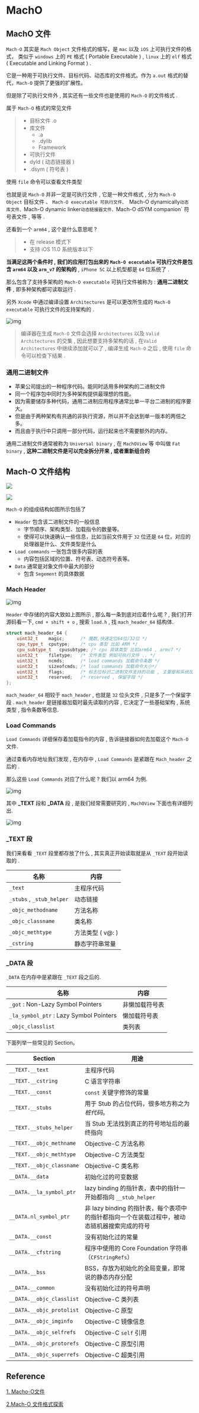 

# MachO

## MachO 文件

`Mach-O` 其实是 `Mach Object` 文件格式的缩写，是 `mac` 以及 `iOS` 上可执行文件的格式， 类似于 `windows` 上的 `PE` 格式 ( Portable Executable ) , `linux` 上的 `elf` 格式 ( Executable and Linking Format )  .

它是一种用于可执行文件、目标代码、动态库的文件格式。作为 `a.out` 格式的替代，`Mach-O` 提供了更强的扩展性。

但是除了可执行文件外 , 其实还有一些文件也是使用的 `Mach-O` 的文件格式 .

属于 `Mach-O` 格式的常见文件

> - 目标文件 .o
> - 库文件
>   - .a
>   - .dylib
>   - Framework
> - 可执行文件
> - dyld ( 动态链接器 )
> - .dsym ( 符号表 )



使用 `file` 命令可以查看文件类型

也就是说 `Mach-O` 并非一定是可执行文件 , 它是一种文件格式 , 分为 `Mach-O Object` 目标文件 、 `Mach-O executable 可执行文件、 `Mach-O dynamically` 动态库文件、 `Mach-O dynamic linker` 动态链接器文件、 `Mach-O dSYM companion` 符号表文件 , 等等 .

还看到一个 `arm64` , 这个是什么意思呢 ?

> - 在 release 模式下
> - 支持 iOS 11.0 系统版本以下

**当满足这两个条件时 , 我们的应用打包出来的 `Mach-O ececutable` 可执行文件是包含 `arm64` 以及 `arm_v7` 的架构的** , `iPhone 5C` 以上机型都是 `64` 位系统了 .

那么包含了支持多架构的 `Mach-O executable` 可执行文件被称为 : **通用二进制文件** , 即多种架构都可读取运行 .

另外 `Xcode` 中通过编译设置 `Architectures` 是可以更改所生成的 `Mach-O executable` 可执行文件的支持架构的 .

![img](https://tva1.sinaimg.cn/large/008eGmZEgy1goen5ar14aj30zk0a1wfv.jpg)

> 编译器在生成 `Mach-O` 文件会选择 `Architectures` 以及 `Valid Architectures` 的交集 , 因此想要支持多架构的话 , 在`Valid Architectures` 中继续添加就可以了 , 编译生成 `Mach-O` 之后 , 使用 `file` 命令可以检查下结果 .



### 通用二进制文件

- 苹果公司提出的一种程序代码。能同时适用多种架构的二进制文件
- 同一个程序包中同时为多种架构提供最理想的性能。
- 因为需要储存多种代码，通用二进制应用程序通常比单一平台二进制的程序要大。
- 但是由于两种架构有共通的非执行资源，所以并不会达到单一版本的两倍之多。
- 而且由于执行中只调用一部分代码，运行起来也不需要额外的内存。

通用二进制文件通常被称为 `Universal binary` , 在 `MachOView` 等 中叫做 `Fat binary` , **这种二进制文件是可以完全拆分开来 , 或者重新组合的**



## Mach-O 文件结构



![](http://sylarimage.oss-cn-shenzhen.aliyuncs.com/2019-12-02-A4-2.png)

![](http://sylarimage.oss-cn-shenzhen.aliyuncs.com/2019-12-02-100546.png)

`Mach-O` 的组成结构如图所示包括了

- `Header` 包含该二进制文件的一般信息
  - 字节顺序、架构类型、加载指令的数量等。
  - 使得可以快速确认一些信息，比如当前文件用于 `32` 位还是 `64` 位，对应的处理器是什么、文件类型是什么
- `Load commands` 一张包含很多内容的表
  - 内容包括区域的位置、符号表、动态符号表等。
- `Data` 通常是对象文件中最大的部分
  - 包含 `Segement` 的具体数据

### Mach Header

![img](http://sylarimage.oss-cn-shenzhen.aliyuncs.com/2021-03-10-151441.jpg)

`Header` 中存储的内容大致如上图所示 , 那么每一条到底对应着什么呢 ? , 我们打开源码看一下, `cmd + shift + o` , 搜索 `load.h` , 找 `mach_header_64` 结构体.

```c++
struct mach_header_64 {
    uint32_t	magic;		/* 魔数,快速定位64位/32位 */
    cpu_type_t	cputype;	/* cpu 类型 比如 ARM */
    cpu_subtype_t	cpusubtype;	/* cpu 具体类型 比如arm64 , armv7 */
    uint32_t	filetype;	/* 文件类型 例如可执行文件 .. */
    uint32_t	ncmds;		/* load commands 加载命令条数 */
    uint32_t	sizeofcmds;	/* load commands 加载命令大小*/
    uint32_t	flags;		/* 标志位标识二进制文件支持的功能 , 主要是和系统加载、链接有关*/
    uint32_t	reserved;	/* reserved , 保留字段 */
};
```

`mach_header_64` 相较于 `mach_header` , 也就是 `32` 位头文件 , 只是多了一个保留字段 . `mach_header` 是链接器加载时最先读取的内容 , 它决定了一些基础架构 , 系统类型 , 指令条数等信息.



### Load Commands

`Load Commands` 详细保存着加载指令的内容 , 告诉链接器如何去加载这个 `Mach-O` 文件.

通过查看内存地址我们发现 , 在内存中 , `Load Commands` 是紧跟在 `Mach_header` 之后的 .

那么这些 `Load Commands` 对应了什么呢 ? 我们以 arm64 为例.

![img](http://sylarimage.oss-cn-shenzhen.aliyuncs.com/2021-03-11-092013.jpg)

其中 **_TEXT** 段和 **_DATA** 段 , 是我们经常需要研究的 , `MachOView` 下面也有详细列出.

![img](http://sylarimage.oss-cn-shenzhen.aliyuncs.com/2021-03-11-092018.jpg)

### 

### _TEXT 段

我们来看看 `_TEXT` 段里都存放了什么 , 其实真正开始读取就是从 `_TEXT` 段开始读取的 .

| 名称                      | 内容             |
| ------------------------- | ---------------- |
| `_text`                   | 主程序代码       |
| `_stubs` , `_stub_helper` | 动态链接         |
| `_objc_methodname`        | 方法名称         |
| `_objc_classname`         | 类名称           |
| `_objc_methtype`          | 方法类型 ( v@: ) |
| `_cstring`                | 静态字符串常量   |

### _DATA 段

`_DATA` 在内存中是紧跟在 `_TEXT` 段之后的.

| 名称                                    | 内容           |
| --------------------------------------- | -------------- |
| `_got` : Non-Lazy Symbol Pointers       | 非懒加载符号表 |
| `_la_symbol_ptr` : Lazy Symbol Pointers | 懒加载符号表   |
| `_objc_classlist`                       | 类列表         |



下面列举一些常见的 Section。

| Section                   | 用途                                                         |
| ------------------------- | ------------------------------------------------------------ |
| `__TEXT.__text`           | 主程序代码                                                   |
| `__TEXT.__cstring`        | C 语言字符串                                                 |
| `__TEXT.__const`          | `const` 关键字修饰的常量                                     |
| `__TEXT.__stubs`          | 用于 Stub 的占位代码，很多地方称之为*桩代码*。               |
| `__TEXT.__stubs_helper`   | 当 Stub 无法找到真正的符号地址后的最终指向                   |
| `__TEXT.__objc_methname`  | Objective-C 方法名称                                         |
| `__TEXT.__objc_methtype`  | Objective-C 方法类型                                         |
| `__TEXT.__objc_classname` | Objective-C 类名称                                           |
| `__DATA.__data`           | 初始化过的可变数据                                           |
| `__DATA.__la_symbol_ptr`  | lazy binding 的指针表，表中的指针一开始都指向 `__stub_helper` |
| `__DATA.nl_symbol_ptr`    | 非 lazy binding 的指针表，每个表项中的指针都指向一个在装载过程中，被动态链机器搜索完成的符号 |
| `__DATA.__const`          | 没有初始化过的常量                                           |
| `__DATA.__cfstring`       | 程序中使用的 Core Foundation 字符串（`CFStringRefs`）        |
| `__DATA.__bss`            | BSS，存放为初始化的全局变量，即常说的静态内存分配            |
| `__DATA.__common`         | 没有初始化过的符号声明                                       |
| `__DATA.__objc_classlist` | Objective-C 类列表                                           |
| `__DATA.__objc_protolist` | Objective-C 原型                                             |
| `__DATA.__objc_imginfo`   | Objective-C 镜像信息                                         |
| `__DATA.__objc_selfrefs`  | Objective-C `self` 引用                                      |
| `__DATA.__objc_protorefs` | Objective-C 原型引用                                         |
| `__DATA.__objc_superrefs` | Objective-C 超类引用                                         |



## Reference

[1. Macho-O文件](https://juejin.cn/post/6844903983841214472)

[2.Mach-O 文件格式探索](https://www.desgard.com/iOS-Source-Probe/C/mach-o/Mach-O%20%E6%96%87%E4%BB%B6%E6%A0%BC%E5%BC%8F%E6%8E%A2%E7%B4%A2.html)

